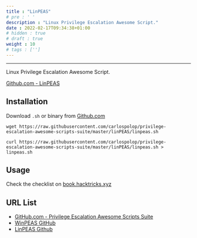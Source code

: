 ```yaml
---
title : "LinPEAS"
# pre : ' '
description : "Linux Privilege Escalation Awesome Script."
date : 2022-02-17T09:34:38+01:00
# hidden : true
# draft : true
weight : 10
# tags : ['']
---
```


---

Linux Privilege Escalation Awesome Script.

[Github.com - LinPEAS](https://github.com/carlospolop/privilege-escalation-awesome-scripts-suite/tree/master/linPEAS)

## Installation

Download `.sh` or binary from [Github.com](https://github.com/carlospolop/PEASS-ng/releases)

```plain
wget https://raw.githubusercontent.com/carlospolop/privilege-escalation-awesome-scripts-suite/master/linPEAS/linpeas.sh
```

```plain
curl https://raw.githubusercontent.com/carlospolop/privilege-escalation-awesome-scripts-suite/master/linPEAS/linpeas.sh > linpeas.sh
```

## Usage

Check the checklist on [book.hacktricks.xyz](https://book.hacktricks.xyz/linux-unix/privilege-escalation)

## URL List

- [GitHub.com - Privilege Escalation Awesome Scripts Suite](https://github.com/carlospolop/privilege-escalation-awesome-scripts-suite)
- [WinPEAS GitHub](https://github.com/carlospolop/privilege-escalation-awesome-scripts-suite/tree/master/winPEAS)
- [LinPEAS Github](https://github.com/carlospolop/privilege-escalation-awesome-scripts-suite/tree/master/linPEAS)
